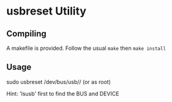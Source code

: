 # usbreset Utility

## Compiling

A makefile is provided. Follow the usual `make` then `make install`

## Usage

sudo usbreset /dev/bus/usb/<BUS>/<DEVICE>
(or as root)

Hint: 'lsusb' first to find the BUS and DEVICE

